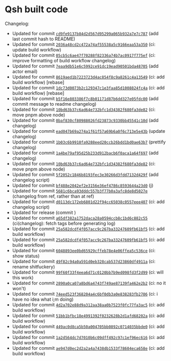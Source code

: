 # Qsh built code
Changelog:
- Updated for commit [`cd9fe9137b84d2d567d95299a065b932a7e7c787`](https://github.com/nearlySplat/qsh/commit/cd9fe9137b84d2d567d95299a065b932a7e7c787) (add last commit hash to README)
- Updated for commit [`2036a48cd2c472a74af55538a5c9166eaa53a350`](https://github.com/nearlysplat/qsh/commit/2036a48cd2c472a74af55538a5c9166eaa53a350) (ci: update build workflow)
- Updated for commit [`05cb5c6ae47f70288f82336a74b7ac0917f775ef`](https://github.com/nearlysplat/qsh/commit/05cb5c6ae47f70288f82336a74b7ac0917f775ef) (ci: improve formatting of build workflow changelog)
- Updated for commit [`7eaa9db51e6c5992ce91dc19ead90501bda48705`](https://github.com/nearlysplat/qsh/commit/7eaa9db51e6c5992ce91dc19ead90501bda48705) (add actor email)
- Updated for commit [`8619aed1b7223723d4ac854f8c9a8261c4a13549`](https://github.com/nearlysplat/qsh/commit/8619aed1b7223723d4ac854f8c9a8261c4a13549) (ci: add build workflow) \[rebase\]
- Updated for commit [`1dc73d0073b2c129347c1e3faa85d1008824fc4a`](https://github.com/nearlysplat/qsh/commit/1dc73d0073b2c129347c1e3faa85d1008824fc4a) (ci: add build workflow) \[rebase\]
- Updated for commit [`b5f16e803386f7c8b01171d87b6dd327e05fdc00`](https://github.com/nearlysplat/qsh/commit/b5f16e803386f7c8b01171d87b6dd327e05fdc00) (add commit message to readme changelog)
- Updated for commit [`10bd63b37c6ad64e732bfc1d34382f680fa3de82`](https://github.com/nearlysplat/qsh/commit/10bd63b37c6ad64e732bfc1d34382f680fa3de82) (ci: move pnpm above node)
- Updated for commit [`0baf830cf80988026fd23873c9330bb45541c10d`](https://github.com/nearlysplat/qsh/commit/0baf830cf80988026fd23873c9330bb45541c10d) (add changelog)
- Updated for commit [`ead047b69a274a1f61f57a69b6a0f6c713e5e43b`](https://github.com/nearlysplat/qsh/commit/ead047b69a274a1f61f57a69b6a0f6c713e5e43b) (update changelog)
- Updated for commit [`1b03c6b9910fa9288eed20ccb26bdd1bd0ae63b7`](https://github.com/nearlysplat/qsh/commit/1b03c6b9910fa9288eed20ccb26bdd1bd0ae63b7) (prettify changelog)
- Updated for commit [`1a4be79af95d25b233d912bacb6f0aca1a64f697`](https://github.com/nearlysplat/qsh/commit/1a4be79af95d25b233d912bacb6f0aca1a64f697) (add changelog)
- Updated for commit [`10bd63b37c6ad64e732bfc1d34382f680fa3de82`](https://github.com/nearlysplat/qsh/commit/10bd63b37c6ad64e732bfc1d34382f680fa3de82) (ci: move pnpm above node)
- Updated for commit [`5f2052c1846b8193fec3e30266d3fdd7132d429f`](https://github.com/nearlysplat/qsh/commit/5f2052c1846b8193fec3e30266d3fdd7132d429f) (add changelog script)
- Updated for commit [`bf488e2042ef2e3156e36ef4786c8593644a23d0`](https://github.com/nearlysplat/qsh/commit/bf488e2042ef2e3156e36ef4786c8593644a23d0) (j)
- Updated for commit [`5681c6bca93dddc557b3f77b0a3afc8de8d5027e`](https://github.com/nearlysplat/qsh/commit/5681c6bca93dddc557b3f77b0a3afc8de8d5027e) (changelog from ref, rather than at ref)
- Updated for commit [`d0113dc172eb6801d22f94cc65038c0557eee407`](https://github.com/nearlysplat/qsh/commit/d0113dc172eb6801d22f94cc65038c0557eee407) (ci: add changelog script)
- Updated for release (commit [](https://github.com/nearlysplat/qsh/commit/1dc73d0073b2c129347c1e3faa85d1008824fc4a))
- Updated for commit [`a65df382a1752daca28a0594ccb8c1bd6c882c55`](https://github.com/nearlysplat/qsh/commit/a65df382a1752daca28a0594ccb8c1bd6c882c55) (ci(changelog): fetch tags before generating log)
- Updated for commit [`25a582dcdf4f057acc9c267ba33247609fb61bf5`](https://github.com/nearlysplat/qsh/commit/25a582dcdf4f057acc9c267ba33247609fb61bf5) (ci: add build workflow)
- Updated for commit [`25a582dcdf4f057acc9c267ba33247609fb61bf5`](https://github.com/nearlysplat/qsh/commit/25a582dcdf4f057acc9c267ba33247609fb61bf5) (ci: add build workflow)
- Updated for commit [`6048893ee0bd65929cffeb78e4e06ffea5c536ce`](https://github.com/nearlysplat/qsh/commit/6048893ee0bd65929cffeb78e4e06ffea5c536ce) (ci: show status)
- Updated for commit [`49f82c94a0a591d0eb328cab537d23860df4911a`](https://github.com/nearlysplat/qsh/commit/49f82c94a0a591d0eb328cab537d23860df4911a) (ci: rename shitfuckery)
- Updated for commit [`99f60f33f4eea6d71c0120bb7b9ed098fd3f2d99`](https://github.com/nearlysplat/qsh/commit/99f60f33f4eea6d71c0120bb7b9ed098fd3f2d99) (ci: will this work)
- Updated for commit [`2890a0ca07a8bd6a4743f749ae87139fa462e2b2`](https://github.com/nearlysplat/qsh/commit/2890a0ca07a8bd6a4743f749ae87139fa462e2b2) (ci: no it won't)
- Updated for commit [`74eed523f368204a4c6bf0db3a0e838283fb2706`](https://github.com/nearlysplat/qsh/commit/74eed523f368204a4c6bf0db3a0e838283fb2706) (ci: i have no idea what i;m doing)
- Updated for commit [`4d2a702e88d9a312aa38aa0b7523f0fc77fa3ac5`](https://github.com/nearlysplat/qsh/commit/4d2a702e88d9a312aa38aa0b7523f0fc77fa3ac5) (ci: add build workflow)
- Updated for commit [`51bb1bfbc18e4991392f0232628b2d1afd68202a`](https://github.com/nearlysplat/qsh/commit/51bb1bfbc18e4991392f0232628b2d1afd68202a) (ci: add build workflow)
- Updated for commit [`449ac0d8ca5b50a004705bb0892c0714035bbde0`](https://github.com/nearlysplat/qsh/commit/449ac0d8ca5b50a004705bb0892c0714035bbde0) (ci: add build workflow)
- Updated for commit [`1a2d564dc7d7010b6c09dff492c97c1ef96ec616`](https://github.com/nearlysplat/qsh/commit/1a2d564dc7d7010b6c09dff492c97c1ef96ec616) (ci: add build workflow)
- Updated for commit [`ae947d0ec2d2a2a4a7438db1533f78604eca658e`](https://github.com/nearlysplat/qsh/commit/ae947d0ec2d2a2a4a7438db1533f78604eca658e) (ci: add build workflow)
